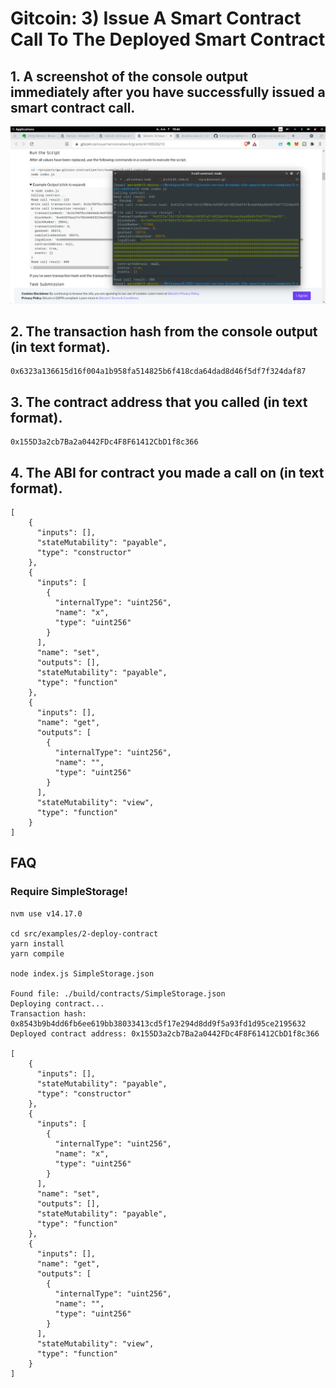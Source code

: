 

# Gitcoin: 3) Issue A Smart Contract Call To The Deployed Smart Contract


## 1. A screenshot of the console output immediately after you have successfully issued a smart contract call.

![CKB-SMARTCONTACT](https://raw.githubusercontent.com/ubinix-warun/gitcoin-nervos-broaden-the-spectrum/master/my-submission/task-3/Workspace%202_209.png)


## 2. The transaction hash from the console output (in text format).

```
0x6323a136615d16f004a1b958fa514825b6f418cda64dad8d46f5df7f324daf87
```

## 3. The contract address that you called (in text format).

```
0x155D3a2cb7Ba2a0442FDc4F8F61412CbD1f8c366
```

## 4. The ABI for contract you made a call on (in text format).

```
[
    {
      "inputs": [],
      "stateMutability": "payable",
      "type": "constructor"
    },
    {
      "inputs": [
        {
          "internalType": "uint256",
          "name": "x",
          "type": "uint256"
        }
      ],
      "name": "set",
      "outputs": [],
      "stateMutability": "payable",
      "type": "function"
    },
    {
      "inputs": [],
      "name": "get",
      "outputs": [
        {
          "internalType": "uint256",
          "name": "",
          "type": "uint256"
        }
      ],
      "stateMutability": "view",
      "type": "function"
    }
]
```


## FAQ

### Require  SimpleStorage!


```
nvm use v14.17.0

cd src/examples/2-deploy-contract
yarn install
yarn compile

node index.js SimpleStorage.json

Found file: ./build/contracts/SimpleStorage.json
Deploying contract...
Transaction hash: 0x8543b9b4dd6fb6ee619bb38033413cd5f17e294d8dd9f5a93fd1d95ce2195632
Deployed contract address: 0x155D3a2cb7Ba2a0442FDc4F8F61412CbD1f8c366

[
    {
      "inputs": [],
      "stateMutability": "payable",
      "type": "constructor"
    },
    {
      "inputs": [
        {
          "internalType": "uint256",
          "name": "x",
          "type": "uint256"
        }
      ],
      "name": "set",
      "outputs": [],
      "stateMutability": "payable",
      "type": "function"
    },
    {
      "inputs": [],
      "name": "get",
      "outputs": [
        {
          "internalType": "uint256",
          "name": "",
          "type": "uint256"
        }
      ],
      "stateMutability": "view",
      "type": "function"
    }
]

```
